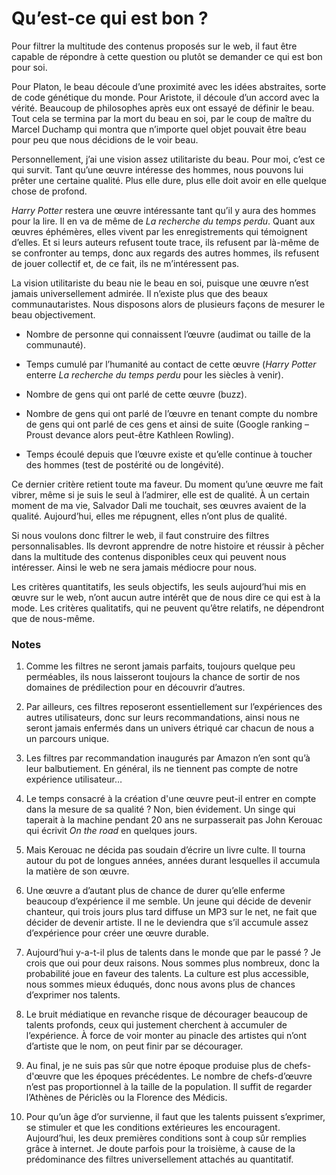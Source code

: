 # Qu’est-ce qui est bon ?

Pour filtrer la multitude des contenus proposés sur le web, il faut être capable de répondre à cette question ou plutôt se demander ce qui est bon pour soi.

Pour Platon, le beau découle d’une proximité avec les idées abstraites, sorte de code génétique du monde. Pour Aristote, il découle d’un accord avec la vérité. Beaucoup de philosophes après eux ont essayé de définir le beau. Tout cela se termina par la mort du beau en soi, par le coup de maître du Marcel Duchamp qui montra que n’importe quel objet pouvait être beau pour peu que nous décidions de le voir beau.

Personnellement, j’ai une vision assez utilitariste du beau. Pour moi, c’est ce qui survit. Tant qu’une œuvre intéresse des hommes, nous pouvons lui prêter une certaine qualité. Plus elle dure, plus elle doit avoir en elle quelque chose de profond.

*Harry Potter* restera une œuvre intéressante tant qu’il y aura des hommes pour la lire. Il en va de même de *La recherche du temps perdu*. Quant aux œuvres éphémères, elles vivent par les enregistrements qui témoignent d’elles. Et si leurs auteurs refusent toute trace, ils refusent par là-même de se confronter au temps, donc aux regards des autres hommes, ils refusent de jouer collectif et, de ce fait, ils ne m’intéressent pas.

La vision utilitariste du beau nie le beau en soi, puisque une œuvre n’est jamais universellement admirée. Il n’existe plus que des beaux communautaristes. Nous disposons alors de plusieurs façons de mesurer le beau objectivement.

- Nombre de personne qui connaissent l’œuvre (audimat ou taille de la communauté).

- Temps cumulé par l’humanité au contact de cette œuvre (*Harry Potter* enterre *La recherche du temps perdu* pour les siècles à venir).

- Nombre de gens qui ont parlé de cette œuvre (buzz).

- Nombre de gens qui ont parlé de l’œuvre en tenant compte du nombre de gens qui ont parlé de ces gens et ainsi de suite (Google ranking – Proust devance alors peut-être Kathleen Rowling).

- Temps écoulé depuis que l’œuvre existe et qu’elle continue à toucher des hommes (test de postérité ou de longévité).

Ce dernier critère retient toute ma faveur. Du moment qu’une œuvre me fait vibrer, même si je suis le seul à l’admirer, elle est de qualité. À un certain moment de ma vie, Salvador Dali me touchait, ses œuvres avaient de la qualité. Aujourd’hui, elles me répugnent, elles n’ont plus de qualité.

Si nous voulons donc filtrer le web, il faut construire des filtres personnalisables. Ils devront apprendre de notre histoire et réussir à pêcher dans la multitude des contenus disponibles ceux qui peuvent nous intéresser. Ainsi le web ne sera jamais médiocre pour nous.

Les critères quantitatifs, les seuls objectifs, les seuls aujourd’hui mis en œuvre sur le web, n’ont aucun autre intérêt que de nous dire ce qui est à la mode. Les critères qualitatifs, qui ne peuvent qu’être relatifs, ne dépendront que de nous-même.

### Notes

1. Comme les filtres ne seront jamais parfaits, toujours quelque peu perméables, ils nous laisseront toujours la chance de sortir de nos domaines de prédilection pour en découvrir d’autres.

2. Par ailleurs, ces filtres reposeront essentiellement sur l’expériences des autres utilisateurs, donc sur leurs recommandations, ainsi nous ne seront jamais enfermés dans un univers étriqué car chacun de nous a un parcours unique.

3. Les filtres par recommandation inaugurés par Amazon n’en sont qu’à leur balbutiement. En général, ils ne tiennent pas compte de notre expérience utilisateur…

4. Le temps consacré à la création d'une œuvre peut-il entrer en compte dans la mesure de sa qualité ? Non, bien évidement. Un singe qui taperait à la machine pendant 20 ans ne surpasserait pas John Kerouac qui écrivit *On the road* en quelques jours.

5. Mais Kerouac ne décida pas soudain d’écrire un livre culte. Il tourna autour du pot de longues années, années durant lesquelles il accumula la matière de son œuvre.

6. Une œuvre a d’autant plus de chance de durer qu’elle enferme beaucoup d’expérience il me semble. Un jeune qui décide de devenir chanteur, qui trois jours plus tard diffuse un MP3 sur le net, ne fait que décider de devenir artiste. Il ne le deviendra que s’il accumule assez d’expérience pour créer une œuvre durable.

7. Aujourd’hui y-a-t-il plus de talents dans le monde que par le passé ? Je crois que oui pour deux raisons. Nous sommes plus nombreux, donc la probabilité joue en faveur des talents. La culture est plus accessible, nous sommes mieux éduqués, donc nous avons plus de chances d’exprimer nos talents.

8. Le bruit médiatique en revanche risque de décourager beaucoup de talents profonds, ceux qui justement cherchent à accumuler de l’expérience. À force de voir monter au pinacle des artistes qui n’ont d’artiste que le nom, on peut finir par se décourager.

9. Au final, je ne suis pas sûr que notre époque produise plus de chefs-d'œuvre que les époques précédentes. Le nombre de chefs-d’œuvre n’est pas proportionnel à la taille de la population. Il suffit de regarder l’Athènes de Périclès ou la Florence des Médicis.

10. Pour qu’un âge d’or survienne, il faut que les talents puissent s’exprimer, se stimuler et que les conditions extérieures les encouragent. Aujourd’hui, les deux premières conditions sont à coup sûr remplies grâce à internet. Je doute parfois pour la troisième, à cause de la prédominance des filtres universellement attachés au quantitatif.
